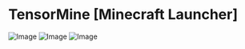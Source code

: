 # TensorMine [Minecraft Launcher]
![Image](https://i.imgur.com/E18ZHxN.png)
![Image](https://i.imgur.com/uGlMaEc.png)
![Image](https://imgur.com/CdYsKwv.png)
